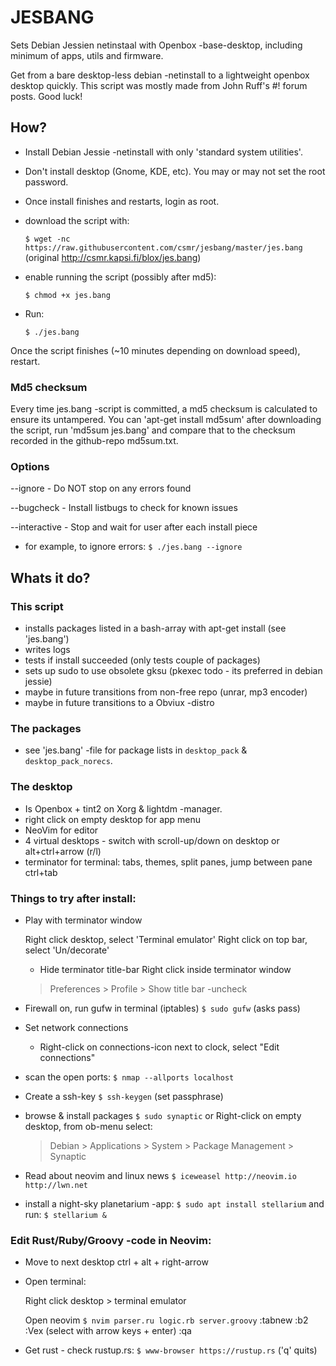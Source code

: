 # JESBANG

Sets Debian Jessien netinstaal with Openbox -base-desktop, including minimum of apps, utils and firmware.

Get from a bare desktop-less debian -netinstall to a lightweight openbox desktop quickly. This script was mostly made from John Ruff's #! forum posts. Good luck!

## How? 

- Install Debian Jessie -netinstall with only 'standard system utilities'. 
- Don't install desktop (Gnome, KDE, etc). You may or may not set the root password.
- Once install finishes and restarts, login as root.
- download the script with:

  `$ wget -nc https://raw.githubusercontent.com/csmr/jesbang/master/jes.bang` 
  (original http://csmr.kapsi.fi/blox/jes.bang)


- enable running the script (possibly after md5):

	`$ chmod +x jes.bang`
	

- Run:

	`$ ./jes.bang`


Once the script finishes (~10 minutes depending on download speed), restart.


### Md5 checksum

Every time jes.bang -script is committed, a md5 checksum is calculated to ensure its untampered. You can 'apt-get install md5sum' after downloading the script, run 'md5sum jes.bang' and compare that to the checksum recorded in the github-repo md5sum.txt.


### Options
	
 --ignore - Do NOT stop on any errors found

 --bugcheck - Install listbugs to check for known issues

 --interactive - Stop and wait for user after each install piece


- for example, to ignore errors:
	`$ ./jes.bang --ignore`


## Whats it do?

### This script
- installs packages listed in a bash-array with apt-get install (see 'jes.bang')
- writes logs
- tests if install succeeded (only tests couple of packages)
- sets up sudo to use obsolete gksu (pkexec todo - its preferred in debian jessie)
- maybe in future transitions from non-free repo (unrar, mp3 encoder) 
- maybe in future transitions to a Obviux -distro


### The packages
- see 'jes.bang' -file for package lists in `desktop_pack` & `desktop_pack_norecs`.


### The desktop
- Is Openbox + tint2 on Xorg & lightdm -manager.
- right click on empty desktop for app menu
- NeoVim for editor
- 4 virtual desktops - switch with scroll-up/down on desktop or alt+ctrl+arrow (r/l)
- terminator for terminal: tabs, themes, split panes, jump between pane ctrl+tab


### Things to try after install:

- Play with terminator window

  Right click desktop, select 'Terminal emulator'
  Right click on top bar, select 'Un/decorate'

	- Hide terminator title-bar
	Right click inside terminator window 
	> Preferences > Profile > Show title bar -uncheck

- Firewall on, run gufw in terminal (iptables)
	`$ sudo gufw`
	(asks pass)

- Set network connections
	- Right-click on connections-icon next to clock, select "Edit connections"

- scan the open ports:
  `$ nmap --allports localhost`

- Create a ssh-key
	`$ ssh-keygen`
	(set passphrase)

- browse & install packages
	`$ sudo synaptic`
		or
	Right-click on empty desktop, from ob-menu select:
	> Debian > Applications > System > Package Management > Synaptic

- Read about neovim and linux news
	`$ iceweasel http://neovim.io http://lwn.net`
	
- install a night-sky planetarium -app:
	`$ sudo apt install stellarium`
	and run:
	`$ stellarium &`


### Edit Rust/Ruby/Groovy -code in Neovim:

- Move to next desktop
	ctrl + alt + right-arrow

- Open terminal: 

	Right click desktop > terminal emulator

	Open neovim
	`$ nvim parser.ru logic.rb server.groovy`
	:tabnew
	:b2
	:Vex (select with arrow keys + enter)
	:qa

- Get rust - check rustup.rs: 
	`$ www-browser https://rustup.rs`
	('q' quits)
